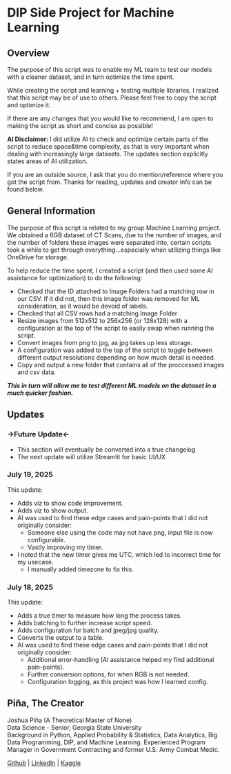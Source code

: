 # DIP Side Project for Machine Learning

## Overview

The purpose of this script was to enable my ML team to test our models with a cleaner dataset, and in turn optimize the time spent.

While creating the script and learning + testing multiple libraries, I realized that this script may be of use to others. Please feel free to copy the script and optimize it. 

If there are any changes that you would like to recommend, I am open to making the script as short and concise as possible! 

**AI Disclaimer:** I did utilize AI to check and optimize certain parts of the script to reduce space&time complexity, as that is very important when dealing with increasingly large datasets. The updates section explicitly states areas of AI utilization.

If you are an outside source, I ask that you do mention/reference where you got the script from. Thanks for reading, updates and creator info can be found below. 

## General Information 

The purpose of this script is related to my group Machine Learning project. We obtained a 6GB dataset of CT Scans, due to the number of images, and the number of folders these images were separated into, certain scripts took a while to get through everything...especially when utilizing things like OneDrive for storage. 

To help reduce the time spent, I created a script (and then used some AI assistance for optimization) to do the following:

- Checked that the ID attached to Image Folders had a matching row in our CSV. If it did not, then this image folder was removed for ML consideration, as it would be devoid of labels.
- Checked that all CSV rows had a matching Image Folder
- Resize images from 512x512 to 256x256 (or 128x128) with a configuration at the top of the script to easily swap when running the script.
- Convert images from png to jpg, as jpg takes up less storage.
- A configuration was added to the top of the script to toggle between different output resolutions depending on how much detail is needed.
- Copy and output a new folder that contains all of the proccessed images and csv data.
  
***This in turn will allow me to test different ML models on the dataset in a much quicker fashion.***

## Updates

### ->Future Update<-

- This section will eventually be converted into a true changelog
- The next update will utilize Streamlit for basic UI/UX

### July 19, 2025

This update:
- Adds viz to show code improvement.
- Adds viz to show output.
- AI was used to find these edge cases and pain-points that I did not originally consider:
  - Someone else using the code may not have png, input file is now configurable.
  - Vastly improving my timer.
- I noted that the new timer gives me UTC, which led to incorrect time for my usecase. 
  - I manually added timezone to fix this. 
    
### July 18, 2025

This update:
- Adds a true timer to measure how long the process takes.
- Adds batching to further increase script speed.
- Adds configuration for batch and jpeg/jpg quality.
- Converts the output to a table.
- AI was used to find these edge cases and pain-points that I did not originally consider:
  - Additional error-handling (AI assistance helped my find additional pain-points).
  - Further conversion options, for when RGB is not needed.
  - Configuration logging, as this project was how I learned config.

## Piña, The Creator

Joshua Piña (A Theoretical Master of None)  
Data Science - Senior, Georgia State University  
Background in Python, Applied Probability & Statistics, Data Analytics, Big Data Programming, DIP, and Machine Learning. 
Experienced Program Manager in Government Contracting and former U.S. Army Combat Medic.

[Github](https://www.github.com/joshuadpina) | [LinkedIn](https://www.linkedin.com/ln/joshuapina) | [Kaggle](https://www.kaggle.com/joshuapina)
